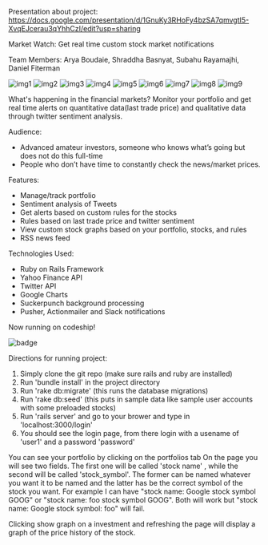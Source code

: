 Presentation about project: https://docs.google.com/presentation/d/1GnuKy3RHoFy4bzSA7qmvgtI5-XvqEJcerau3qYhhCzI/edit?usp=sharing

Market Watch: Get real time custom stock market notifications

Team Members: Arya Boudaie, Shraddha Basnyat, Subahu Rayamajhi, Daniel Fiterman

![img1](http://i.imgur.com/JYl2z9j.png)
![img2](http://i.imgur.com/fPo2lhl.png)
![img3](http://i.imgur.com/gdwlikj.png)
![img4](http://i.imgur.com/bqgYiSJ.png)
![img5](http://i.imgur.com/RtiL0W7.png)
![img6](http://i.imgur.com/oZYnUDO.png)
![img7](http://i.imgur.com/Kr8Ux6G.png)
![img8](http://i.imgur.com/iSw4wsH.png)
![img9](http://i.imgur.com/v9e23Rb.png)

What's happening in the financial markets? Monitor your portfolio and get real time alerts on quantitative data(last trade price) and qualitative data through twitter sentiment analysis.

Audience:
* Advanced amateur investors, someone who knows what’s going but does not do this full-time
* People who don’t have time to constantly check the news/market prices.

Features:
* Manage/track portfolio
* Sentiment analysis of Tweets
* Get alerts based on custom rules for the stocks
 * Rules based on last trade price and twitter sentiment
 * View custom stock graphs based on your portfolio, stocks, and rules
* RSS news feed 

Technologies Used:
* Ruby on Rails Framework
* Yahoo Finance API
* Twitter API
* Google Charts
* Suckerpunch background processing
* Pusher, Actionmailer and Slack notifications



Now running on codeship!

![badge](https://codeship.com/projects/1a2def90-c4f3-0132-ed41-32942c6ecf59/status?branch=master)

Directions for running project:

1. Simply clone the git repo (make sure rails and ruby are installed)
2. Run 'bundle install' in the project directory
3. Run 'rake db:migrate' (this runs the database migrations)
4. Run 'rake db:seed' (this puts in sample data like sample user accounts with some preloaded stocks)
5. Run 'rails server' and go to your brower and type in 'localhost:3000/login'
6. You should see the login page, from there login with a usename of 'user1' and a password 'password'


You can see your portfolio by clicking on the portfolios tab
On the page you will see two fields. The first one will be called 'stock name' , while the second will be called 'stock_symbol'. The former can be named whatever you want it to be named and the latter has be the correct symbol of the stock you want. For example I can have "stock name: Google stock symbol GOOG" or "stock name: foo stock symbol GOOG". Both will work but "stock name: Google stock symbol: foo" will fail.

Clicking show graph on a investment and refreshing the page will display a graph of the price history of the stock.


